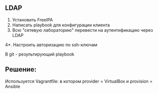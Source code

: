 LDAP
------------
1. Установить FreeIPA
2. Написать playbook для конфигурации клиента
3. Всю "сетевую лабораторию" перевести на аутентификацию через LDAP

4*. Настроить авторизацию по ssh-ключам

В git - результирующий playbook

Решение:
------
Используется Vagrantfile: в котором provider = VirtualBox и provision = Ansible

